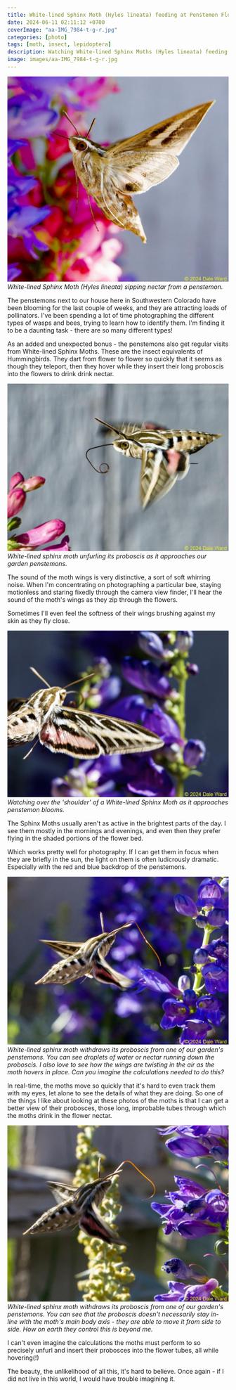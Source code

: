 ```yaml
---
title: White-lined Sphinx Moth (Hyles lineata) feeding at Penstemon Flowers
date: 2024-06-11 02:11:12 +0700
coverImage: "aa-IMG_7984-t-g-r.jpg"
categories: [photo]
tags: [moth, insect, lepidoptera]    
description: Watching White-lined Sphinx Moths (Hyles lineata) feeding at penstemon flowers
image: images/aa-IMG_7984-t-g-r.jpg
---
```

![Sphinx moth and penstemon](images/aa-IMG_7984-t-g-r.jpg "Sphinx moth and penstemon")
*White-lined Sphinx Moth (Hyles lineata) sipping nectar from a penstemon.*

The penstemons next to our house here in Southwestern Colorado have been blooming for the last couple of weeks, and they are attracting loads of pollinators. I've been spending a lot of time photographing the different types of wasps and bees, trying to learn how to identify them. I'm finding it to be a daunting task - there are so many different types!

As an added and unexpected bonus - the penstemons also get regular visits from White-lined Sphinx Moths. These are the insect equivalents of Hummingbirds. They dart from flower to flower so quickly that it seems as though they teleport, then they hover while they insert their long proboscis into the flowers to drink drink nectar.

![Sphinx moth and penstemon](images/aa-IMG_6597-g-r.jpg "Sphinx moth and penstemon")
*White-lined sphinx moth unfurling its proboscis as it approaches our garden penstemons.*

The sound of the moth wings is very distinctive, a sort of soft whirring noise. When I'm concentrating on photographing a particular bee, staying motionless and staring fixedly through the camera view finder, I'll hear the sound of the moth's wings as they zip through the flowers.

Sometimes I'll even feel the softness of their wings brushing against my skin as they fly close.

![Sphinx moth and penstemon](images/aa-IMG_6967_01-g-t-r.jpg "Sphinx moth and penstemon")
*Watching over the 'shoulder' of a White-lined Sphinx Moth as it approaches penstemon blooms.*

The Sphinx Moths usually aren't as active in the brightest parts of the day. I see them mostly in the mornings and evenings, and even then they prefer flying in the shaded portions of the flower bed.

Which works pretty well for photography. If I can get them in focus when they are briefly in the sun, the light on them is often ludicrously dramatic. Especially with the red and blue backdrop of the penstemons.

![Sphinx moth and penstemon](images/aa-IMG_6804-g-r.jpg "Sphinx moth and penstemon")
*White-lined sphinx moth withdraws its proboscis from one of our garden's penstemons. You can see droplets of water or nectar running down the proboscis. I also love to see how the wings are twisting in the air as the moth hovers in place. Can you imagine the calculations needed to do this?*


In real-time, the moths move so quickly that it's hard to even track them with my eyes, let alone to see the details of what they are doing. So one of the things I like about looking at these photos of the moths is that I can get a better view of their probosces, those long, improbable tubes through which the moths drink in the flower nectar.

![Sphinx moth and penstemon](images/aa-IMG_6807-g-r.jpg "Sphinx moth and penstemon")
*White-lined sphinx moth withdraws its proboscis from one of our garden's penstemons. You can see that the proboscis doesn't necessarily stay in-line with the moth's main body axis - they are able to move it from side to side. How on earth they control this is beyond me.*

I can't even imagine the calculations the moths must perform to so precisely unfurl and insert their probosces into the flower tubes, all while hovering(!)

The beauty, the unlikelihood of all this, it's hard to believe. Once again - if I did not live in this world, I would have trouble imagining it.
